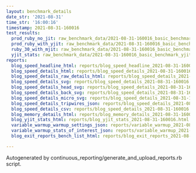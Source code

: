 ```yaml
---
layout: benchmark_details
date_str: '2021-08-31'
time_str: '16:00:16'
timestamp: 2021-08-31-160016
test_results:
  prod_ruby_no_jit: raw_benchmark_data/2021-08-31-160016_basic_benchmark_prod_ruby_no_jit.json
  prod_ruby_with_yjit: raw_benchmark_data/2021-08-31-160016_basic_benchmark_prod_ruby_with_yjit.json
  ruby_30_with_mjit: raw_benchmark_data/2021-08-31-160016_basic_benchmark_ruby_30_with_mjit.json
  yjit_stats: raw_benchmark_data/2021-08-31-160016_basic_benchmark_yjit_stats.json
reports:
  blog_speed_headline_html: reports/blog_speed_headline_2021-08-31-160016.html
  blog_speed_details_html: reports/blog_speed_details_2021-08-31-160016.html
  blog_speed_details_raw_details_html: reports/blog_speed_details_2021-08-31-160016.raw_details.html
  blog_speed_details_svg: reports/blog_speed_details_2021-08-31-160016.svg
  blog_speed_details_head_svg: reports/blog_speed_details_2021-08-31-160016.head.svg
  blog_speed_details_back_svg: reports/blog_speed_details_2021-08-31-160016.back.svg
  blog_speed_details_micro_svg: reports/blog_speed_details_2021-08-31-160016.micro.svg
  blog_speed_details_tripwires_json: reports/blog_speed_details_2021-08-31-160016.tripwires.json
  blog_speed_details_csv: reports/blog_speed_details_2021-08-31-160016.csv
  blog_memory_details_html: reports/blog_memory_details_2021-08-31-160016.html
  blog_yjit_stats_html: reports/blog_yjit_stats_2021-08-31-160016.html
  variable_warmup_warmup_settings_json: reports/variable_warmup_2021-08-31-160016.warmup_settings.json
  variable_warmup_stats_of_interest_json: reports/variable_warmup_2021-08-31-160016.stats_of_interest.json
  blog_exit_reports_bench_list_html: reports/blog_exit_reports_2021-08-31-160016.bench_list.html

---
```

Autogenerated by continuous_reporting/generate_and_upload_reports.rb script.
